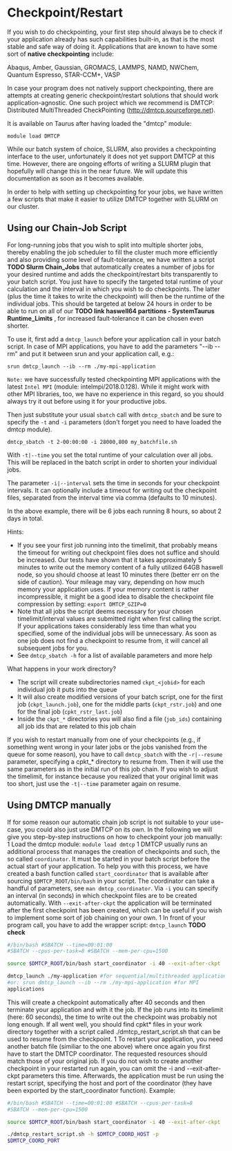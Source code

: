 # Checkpoint/Restart

If you wish to do checkpointing, your first step should always be to
check if your application already has such capabilities built-in, as
that is the most stable and safe way of doing it. Applications that are
known to have some sort of **native checkpointing** include:

Abaqus, Amber, Gaussian, GROMACS, LAMMPS, NAMD, NWChem, Quantum
Espresso, STAR-CCM+, VASP

In case your program does not natively support checkpointing, there are
attempts at creating generic checkpoint/restart solutions that should
work application-agnostic. One such project which we recommend is DMTCP:
Distributed MultiThreaded CheckPointing
(<http://dmtcp.sourceforge.net>).

It is available on Taurus after having loaded the "dmtcp" module:

    module load DMTCP

While our batch system of choice, SLURM, also provides a checkpointing
interface to the user, unfortunately it does not yet support DMTCP at
this time. However, there are ongoing efforts of writing a SLURM plugin
that hopefully will change this in the near future. We will update this
documentation as soon as it becomes available.

In order to help with setting up checkpointing for your jobs, we have
written a few scripts that make it easier to utilize DMTCP together with
SLURM on our cluster.

## Using our Chain-Job Script

For long-running jobs that you wish to split into multiple shorter jobs,
thereby enabling the job scheduler to fill the cluster much more
efficiently and also providing some level of fault-tolerance, we have
written a script **TODO Slurm Chain_Jobs**
that automatically creates a number of jobs for your
desired runtime and adds the checkpoint/restart bits transparently to
your batch script. You just have to specify the targeted total runtime
of your calculation and the interval in which you wish to do
checkpoints. The latter (plus the time it takes to write the checkpoint)
will then be the runtime of the individual jobs. This should be targeted
at below 24 hours in order to be able to run on all of our
 **TODO link haswell64 partitions - SystemTaurus Runtime_Limits** , for increased
fault-tolerance it can be chosen even shorter.

To use it, first add a `dmtcp_launch` before your application call in
your batch script. In case of MPI applications, you have to add the
parameters "--ib --rm" and put it between srun and your application
call, e.g.:

    srun dmtcp_launch --ib --rm ./my-mpi-application

`Note:` we have successfully tested checkpointing MPI applications with
the latest `Intel MPI` (module: intelmpi/2018.0.128). While it might
work with other MPI libraries, too, we have no experience in this
regard, so you should always try it out before using it for your
productive jobs.

Then just substitute your usual `sbatch` call with `dmtcp_sbatch` and be
sure to specify the `-t` and `-i` parameters (don't forget you need to
have loaded the dmtcp module).

    dmtcp_sbatch -t 2-00:00:00 -i 28000,800 my_batchfile.sh

With `-t|--time` you set the total runtime of your calculation over all
jobs. This will be replaced in the batch script in order to shorten your
individual jobs.

The parameter `-i|--interval` sets the time in seconds for your
checkpoint intervals. It can optionally include a timeout for writing
out the checkpoint files, separated from the interval time via comma
(defaults to 10 minutes).

In the above example, there will be 6 jobs each running 8 hours, so
about 2 days in total.

Hints:

-   If you see your first job running into the timelimit, that probably
    means the timeout for writing out checkpoint files does not suffice
    and should be increased. Our tests have shown that it takes
    approximately 5 minutes to write out the memory content of a fully
    utilized 64GB haswell node, so you should choose at least 10 minutes
    there (better err on the side of caution). Your mileage may vary,
    depending on how much memory your application uses. If your memory
    content is rather incompressible, it might be a good idea to disable
    the checkpoint file compression by setting: `export DMTCP_GZIP=0`
-   Note that all jobs the script deems necessary for your chosen
    timelimit/interval values are submitted right when first calling the
    script. If your applications takes considerably less time than what
    you specified, some of the individual jobs will be unnecessary. As
    soon as one job does not find a checkpoint to resume from, it will
    cancel all subsequent jobs for you.
-   See `dmtcp_sbatch -h` for a list of available parameters and more
    help

What happens in your work directory?

-   The script will create subdirectories named `ckpt_<jobid>` for each
    individual job it puts into the queue
-   It will also create modified versions of your batch script, one for
    the first job (`ckpt_launch.job`), one for the middle parts
    (`ckpt_rstr.job`) and one for the final job (`cpkt_rstr_last.job`)
-   Inside the `ckpt_*` directories you will also find a file
    (`job_ids`) containing all job ids that are related to this job
    chain

If you wish to restart manually from one of your checkpoints (e.g., if
something went wrong in your later jobs or the jobs vanished from the
queue for some reason), you have to call `dmtcp_sbatch` with the
`-r|--resume` parameter, specifying a cpkt\_\* directory to resume from.
Then it will use the same parameters as in the initial run of this job
chain. If you wish to adjust the timelimit, for instance because you
realized that your original limit was too short, just use the
`-t|--time` parameter again on resume.

## Using DMTCP manually

If for some reason our automatic chain job script is not suitable to
your use-case, you could also just use DMTCP on its own. In the
following we will give you step-by-step instructions on how to
checkpoint your job manually: 1 Load the dmtcp module:
`module load dmtcp` 1 DMTCP usually runs an additional process that
manages the creation of checkpoints and such, the so called
`coordinator`. It must be started in your batch script before the actual
start of your application. To help you with this process, we have
created a bash function called `start_coordinator` that is available
after sourcing `$DMTCP_ROOT/bin/bash` in your script. The coordinator
can take a handful of parameters, see `man dmtcp_coordinator`. Via `-i`
you can specify an interval (in seconds) in which checkpoint files are
to be created automatically. With `--exit-after-ckpt` the application
will be terminated after the first checkpoint has been created, which
can be useful if you wish to implement some sort of job chaining on your
own. 1 In front of your program call, you have to add the wrapper
script: `dmtcp_launch` **TODO check**

```bash
#/bin/bash #SBATCH --time=00:01:00
#SBATCH --cpus-per-task=8 #SBATCH --mem-per-cpu=1500

source $DMTCP_ROOT/bin/bash start_coordinator -i 40 --exit-after-ckpt

dmtcp_launch ./my-application #for sequential/multithreaded applications
#or: srun dmtcp_launch --ib --rm ./my-mpi-application #for MPI
applications
```

This will create a checkpoint automatically after 40 seconds and then
terminate your application and with it the job. If the job runs into its
timelimit (here: 60 seconds), the time to write out the checkpoint was
probably not long enough. If all went well, you should find cpkt\* files
in your work directory together with a script called
./dmtcp_restart_script.sh that can be used to resume from the
checkpoint. 1 To restart your application, you need another batch file
(similiar to the one above) where once again you first have to start the
DMTCP coordinator. The requested resources should match those of your
original job. If you do not wish to create another checkpoint in your
restarted run again, you can omit the -i and --exit-after-ckpt
parameters this time. Afterwards, the application must be run using the
restart script, specifying the host and port of the coordinator (they
have been exported by the start_coordinator function). Example:

```bash
#/bin/bash #SBATCH --time=00:01:00 #SBATCH --cpus-per-task=8
#SBATCH --mem-per-cpu=1500

source $DMTCP_ROOT/bin/bash start_coordinator -i 40 --exit-after-ckpt

./dmtcp_restart_script.sh -h $DMTCP_COORD_HOST -p
$DMTCP_COORD_PORT
```

